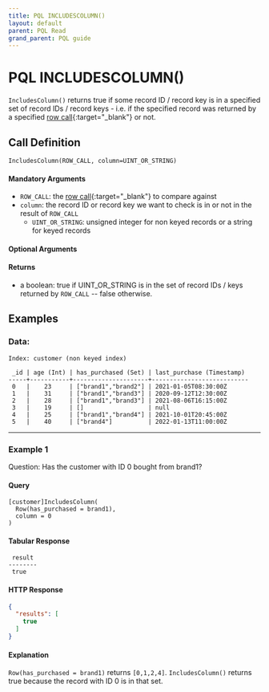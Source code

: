 ```yaml
---
title: PQL INCLUDESCOLUMN()
layout: default
parent: PQL Read
grand_parent: PQL guide
---
```


# PQL INCLUDESCOLUMN()

`IncludesColumn()` returns true if some record ID / record key is in a specified set of record IDs / record keys - i.e. if the specified record was returned by a specified [row call](/pql-guide/pql-introduction#row-calls){:target="_blank"} or not.

## Call Definition

```
IncludesColumn(ROW_CALL, column=UINT_OR_STRING)
```
#### Mandatory Arguments
 - `ROW_CALL`: the [row call](/pql-guide/pql-introduction#row-calls){:target="_blank"} to compare against
 - `column`: the record ID or record key we want to check is in or not in the result of `ROW_CALL`
   - `UINT_OR_STRING`: unsigned integer for non keyed records or a string for keyed records

#### Optional Arguments

#### Returns
- a boolean: true if UINT_OR_STRING is in the set of record IDs / keys returned by `ROW_CALL` -- false otherwise.


## Examples

### Data:
```
Index: customer (non keyed index)

 _id | age (Int) | has_purchased (Set) | last_purchase (Timestamp)
-----+-----------+---------------------+---------------------------
 0   |    23     | ["brand1","brand2"] | 2021-01-05T08:30:00Z
 1   |    31     | ["brand1","brand3"] | 2020-09-12T12:30:00Z
 2   |    28     | ["brand1","brand3"] | 2021-08-06T16:15:00Z
 3   |    19     | []                  | null
 4   |    25     | ["brand1","brand4"] | 2021-10-01T20:45:00Z
 5   |    40     | ["brand4"]          | 2022-01-13T11:00:00Z
```

-----------------------------------------------------------------------
### Example 1
Question: Has the customer with ID 0 bought from brand1?

#### Query
```
[customer]IncludesColumn(
  Row(has_purchased = brand1),
  column = 0
)
```
#### Tabular Response
```
 result
--------
 true
```
#### HTTP Response
```json
{
  "results": [
    true
  ]
}
```

#### Explanation
`Row(has_purchased = brand1)` returns `[0,1,2,4]`. `IncludesColumn()` returns true because the record with ID 0 is in that set.
